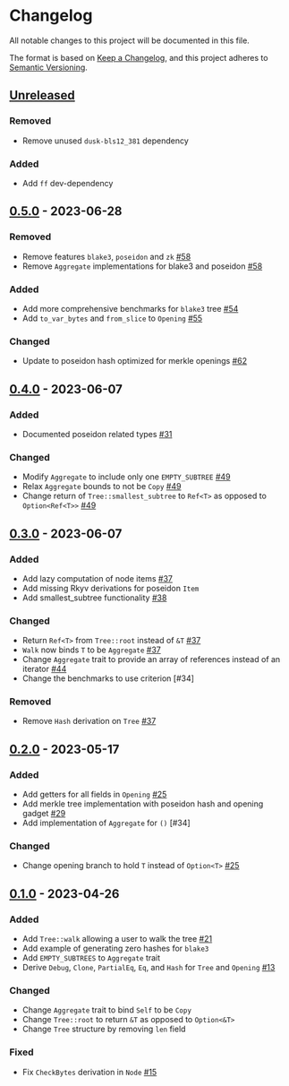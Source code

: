 # Changelog

All notable changes to this project will be documented in this file.

The format is based on [Keep a Changelog](https://keepachangelog.com/en/1.0.0/),
and this project adheres to [Semantic Versioning](https://semver.org/spec/v2.0.0.html).

## [Unreleased]

### Removed

- Remove unused `dusk-bls12_381` dependency

### Added

- Add `ff` dev-dependency

## [0.5.0] - 2023-06-28

### Removed

- Remove features `blake3`, `poseidon` and `zk` [#58]
- Remove `Aggregate` implementations for blake3 and poseidon [#58]

### Added

- Add more comprehensive benchmarks for `blake3` tree [#54]
- Add `to_var_bytes` and `from_slice` to `Opening` [#55]

### Changed

- Update to poseidon hash optimized for merkle openings [#62]

## [0.4.0] - 2023-06-07

### Added

- Documented poseidon related types [#31]

### Changed

- Modify `Aggregate` to include only one `EMPTY_SUBTREE` [#49]
- Relax `Aggregate` bounds to not be `Copy` [#49]
- Change return of `Tree::smallest_subtree` to `Ref<T>` as opposed to `Option<Ref<T>>` [#49]

## [0.3.0] - 2023-06-07

### Added

- Add lazy computation of node items [#37]
- Add missing Rkyv derivations for poseidon `Item`
- Add smallest_subtree functionality [#38]

### Changed

- Return `Ref<T>` from `Tree::root` instead of `&T` [#37]
- `Walk` now binds `T` to be `Aggregate` [#37]
- Change `Aggregate` trait to provide an array of references instead of an iterator [#44]
- Change the benchmarks to use criterion [#34]

### Removed

- Remove `Hash` derivation on `Tree` [#37]

## [0.2.0] - 2023-05-17

### Added

- Add getters for all fields in `Opening` [#25]
- Add merkle tree implementation with poseidon hash and opening gadget [#29]
- Add implementation of `Aggregate` for `()` [#34]

### Changed

- Change opening branch to hold `T` instead of `Option<T>` [#25]

## [0.1.0] - 2023-04-26

### Added

- Add `Tree::walk` allowing a user to walk the tree [#21]
- Add example of generating zero hashes for `blake3`
- Add `EMPTY_SUBTREES` to `Aggregate` trait
- Derive `Debug`, `Clone`, `PartialEq`, `Eq`, and `Hash` for `Tree` and `Opening` [#13]

### Changed

- Change `Aggregate` trait to bind `Self` to be `Copy`
- Change `Tree::root` to return `&T` as opposed to `Option<&T>`
- Change `Tree` structure by removing `len` field

### Fixed

- Fix `CheckBytes` derivation in `Node` [#15]

<!-- ISSUES -->
[#62]: https://github.com/dusk-network/merkle/issues/62
[#58]: https://github.com/dusk-network/merkle/issues/58
[#55]: https://github.com/dusk-network/merkle/issues/55
[#54]: https://github.com/dusk-network/merkle/issues/54
[#49]: https://github.com/dusk-network/merkle/issues/49
[#44]: https://github.com/dusk-network/merkle/issues/44
[#38]: https://github.com/dusk-network/merkle/issues/38
[#37]: https://github.com/dusk-network/merkle/issues/37
[#32]: https://github.com/dusk-network/merkle/issues/32
[#31]: https://github.com/dusk-network/merkle/issues/31
[#29]: https://github.com/dusk-network/merkle/issues/29
[#25]: https://github.com/dusk-network/merkle/issues/25
[#21]: https://github.com/dusk-network/merkle/issues/21
[#15]: https://github.com/dusk-network/merkle/issues/15
[#13]: https://github.com/dusk-network/merkle/issues/13

<!-- VERSIONS -->
[Unreleased]: https://github.com/dusk-network/merkle/compare/v0.5.0...HEAD
[0.5.0]: https://github.com/dusk-network/merkle/compare/v0.4.0...v0.5.0
[0.4.0]: https://github.com/dusk-network/merkle/compare/v0.3.0...v0.4.0
[0.3.0]: https://github.com/dusk-network/merkle/compare/v0.2.0...v0.3.0
[0.2.0]: https://github.com/dusk-network/merkle/compare/v0.1.0...v0.2.0
[0.1.0]: https://github.com/dusk-network/merkle/releases/tag/v0.1.0
